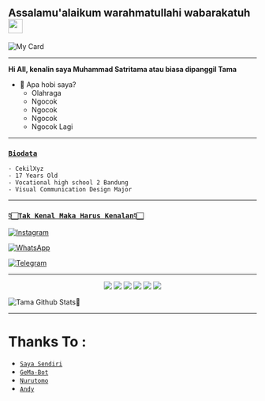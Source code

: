 ## Assalamu'alaikum warahmatullahi wabarakatuh <img src="https://github.com/TheDudeThatCode/TheDudeThatCode/blob/master/Assets/Hi.gif" width="29px"> 


  
![My Card ](https://cardivo.vercel.app/api?name=Cekil%Xyz%20&description="Ngentod%Woi."&image=https://l.top4top.io/p_2304dljon0.png&backgroundColor=%23ecf0f1&instagram=@_2.7_06%20&github=cekilxyz&whatsapp=+48888888438&pattern=leaf&colorPattern=%23eaeaea)

---

**Hi All, kenalin saya Muhammad Satritama atau biasa dipanggil Tama**


- 🌱 Apa hobi saya?
  - Olahraga
  - Ngocok
  - Ngocok
  - Ngocok
  - Ngocok Lagi

---

### [`Biodata`](https://wa.me/48888888438?text=assalamu'alaikum+bang) 

```
- CekilXyz
- 17 Years Old 
- Vocational high school 2 Bandung
- Visual Communication Design Major
```

---

### [`👇🏻Tak Kenal Maka Harus Kenalan👇🏻`](https://msha.ke/incbot_official)

 [![Instagram](https://img.shields.io/badge/Instagram-ff63f0?style=for-the-badge&logo=instagram&logoColor=white)](https://instagram.com/_2.7_06)

 [![WhatsApp](https://img.shields.io/badge/WhatsApp-25D366?style=for-the-badge&logo=whatsapp&logoColor=white)](https://wa.me/6282211224927)

 [![Telegram](https://img.shields.io/badge/Telegram-009bff?style=for-the-badge&logo=telegram&logoColor=white)](https://t.me/dalgonarebus)
 
 ---
 
<p align="center">
  <img src="https://img.shields.io/badge/-JavaScript-black?style=flat-square&logo=javascript" />
  <img src="https://img.shields.io/badge/-Node.js-black?style=flat-square&logo=Node.js" />
  <img src="https://img.shields.io/badge/-HTML5-black?style=flat-square&logo=html5&logoColor=e34f26" />
  <img src="https://img.shields.io/badge/-CSS3-black?style=flat-square&logo=css3&logoColor=1572b6" />
  <img src="https://img.shields.io/badge/-Git-black?style=flat-square&logo=git" />
  <img src="https://img.shields.io/badge/-GitHub-black?style=flat-square&logo=github" /> <br>

  
![Tama Github Stats🚀](https://github-readme-stats.vercel.app/api?username=muhammdsatritama&show_icons=true&theme=tokyonight)
  
  ---
  
  # Thanks To :
  
* [`Saya Sendiri`](https://github.com/andyjavadams)
* [`GeMa-Bot`](https://github.com/Pojan16)
* [`Nurutomo`](https://github.com/Nurutomo)
* [`Andy`](https://github.com/andyjavadams)
  
<!---
muhammdsatritama/muhammdsatritama is a ✨ special ✨ repository because its `README.md` (this file) appears on your GitHub profile.
You can click the Preview link to take a look at your changes.
--->
